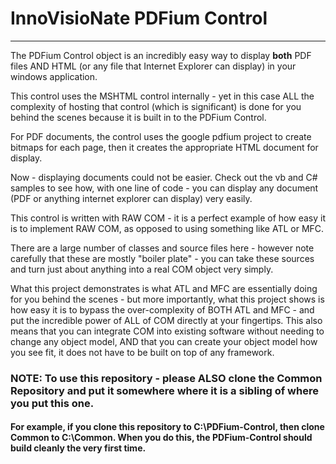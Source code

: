 # InnoVisioNate PDFium Control

---
The PDFium Control object is an incredibly easy way to display __both__ PDF files AND HTML (or any file that Internet Explorer can display) in your windows application.

This control uses the MSHTML control internally - yet in this case ALL the complexity of hosting that control (which is significant) is done for you behind the scenes because it is built in to the PDFium Control.

For PDF documents, the control uses the google pdfium project to create bitmaps for each page, then it creates the appropriate HTML document for display.

Now - displaying documents could not be easier. Check out the vb and C# samples to see how, with one line of code - you can display any document (PDF or anything internet explorer can display) very easily.

This control is written with RAW COM - it is a perfect example of how easy it is to implement RAW COM, as opposed to using something like ATL or MFC. 

There are a large number of classes and source files here - however note carefully that these are mostly "boiler plate" - you can take these sources and turn just about anything into a real COM object very simply.

What this project demonstrates is what ATL and MFC are essentially doing for you behind the scenes - but more importantly, what this project shows is how easy it is to bypass the over-complexity of BOTH ATL and MFC - and put the incredible power of ALL of COM directly at your fingertips. This also means that you can integrate COM into existing software without needing to change any object model, AND that you can create your object model how you see fit, it does not have to be built on top of any framework.

### NOTE: To use this repository - please ALSO clone the Common Repository and put it somewhere where it is a sibling of where you put this one.

#### For example, if you clone this repository to C:\PDFium-Control, then clone Common to C:\Common. When you do this, the PDFium-Control should build cleanly the very first time.